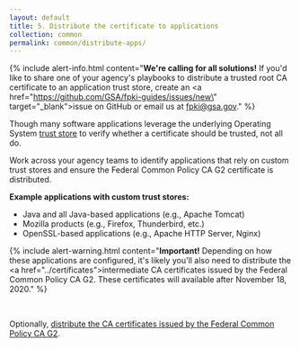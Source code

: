 ```yaml
---
layout: default 
title: 5. Distribute the certificate to applications
collection: common
permalink: common/distribute-apps/
---
```


{% include alert-info.html content="<strong>We're calling for all solutions!</strong> If you'd like to share one of your agency's playbooks to distribute a trusted root CA certificate to an application trust store, create an <a href=\"https://github.com/GSA/fpki-guides/issues/new\" target=\"_blank\">issue on GitHub</a> or email us at fpki@gsa.gov." %}

Though many software applications leverage the underlying Operating System [trust store]({{site.baseurl}}/truststores/) to verify whether a certificate should be trusted, not all do. 

Work across your agency teams to identify applications that rely on custom trust stores and ensure the Federal Common Policy CA G2 certificate is distributed.

**Example applications with custom trust stores:**
- Java and all Java-based applications (e.g., Apache Tomcat)
- Mozilla products (e.g., Firefox, Thunderbird, etc.)
- OpenSSL-based applications (e.g., Apache HTTP Server, Nginx)


{% include alert-warning.html content="<strong>Important!</strong> Depending on how these applications are configured, it's likely you'll also need to distribute the <a href=\"../certificates\">intermediate CA certificates</a> issued by the Federal Common Policy CA G2.  These certificates will available after November 18, 2020." %}

<br>

Optionally, [distribute the CA certificates issued by the Federal Common Policy CA G2]({{site.baseurl}}/common/certificates/).
